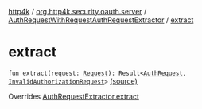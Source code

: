 [http4k](../../index.md) / [org.http4k.security.oauth.server](../index.md) / [AuthRequestWithRequestAuthRequestExtractor](index.md) / [extract](./extract.md)

# extract

`fun extract(request: `[`Request`](../../org.http4k.core/-request/index.md)`): Result<`[`AuthRequest`](../-auth-request/index.md)`, `[`InvalidAuthorizationRequest`](../-invalid-authorization-request/index.md)`>` [(source)](https://github.com/http4k/http4k/blob/master/http4k-security-oauth/src/main/kotlin/org/http4k/security/oauth/server/AuthRequestWithRequestAuthRequestExtractor.kt#L17)

Overrides [AuthRequestExtractor.extract](../-auth-request-extractor/extract.md)

